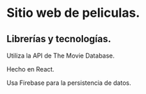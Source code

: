 # Sitio web de peliculas.


## Librerías y tecnologías.

Utiliza la API de The Movie Database.

Hecho en React.

Usa Firebase para la persistencia de datos.
